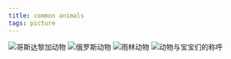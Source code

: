 ```yaml
---
title: common animals
tags: picture
---
```


![哥斯达黎加动物](https://www.animalspot.net/wp-content/uploads/2022/11/Costa-Rica-Animals.jpg)
![俄罗斯动物](https://www.animalspot.net/wp-content/uploads/2022/12/Russian-Animals.jpg)
![雨林动物](https://eslforums.com/wp-content/uploads/2019/07/FOREST-ANIMALS-2.jpg.webp)
![动物与宝宝们的称呼](https://myenglishtutors.org/wp-content/uploads/2020/10/ANIMALS-AND-THEIR-BABIES.jpg)



















![]()

![]()

![]()





